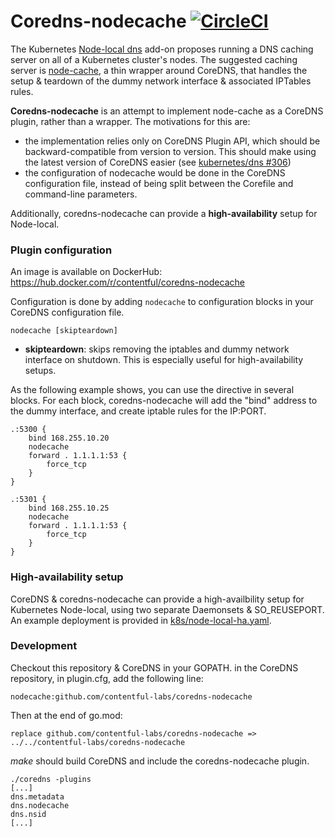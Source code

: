 # Coredns-nodecache [![CircleCI](https://circleci.com/gh/contentful-labs/coredns-nodecache.svg?style=svg)](https://circleci.com/gh/contentful-labs/coredns-nodecache)

The Kubernetes [Node-local dns](https://github.com/kubernetes/kubernetes/tree/master/cluster/addons/dns/nodelocaldns)
add-on proposes running a DNS caching server on all of a Kubernetes cluster's nodes. The suggested caching server is
[node-cache](https://github.com/kubernetes/dns/tree/master/cmd/node-cache), a thin wrapper around CoreDNS, that
handles the setup & teardown of the dummy network interface & associated IPTables rules.

**Coredns-nodecache** is an attempt to implement node-cache as a CoreDNS plugin, rather than a wrapper. The motivations
for this are:

 *  the implementation relies only on CoreDNS Plugin API, which should be backward-compatible from version to version.
    This should make using the latest version of CoreDNS easier (see
    [kubernetes/dns #306](https://github.com/kubernetes/dns/issues/306))
 *  the configuration of nodecache would be done in the CoreDNS configuration file, instead of being split between
    the Corefile and command-line parameters.

Additionally, coredns-nodecache can provide a **high-availability** setup for Node-local.

### Plugin configuration

An image is available on DockerHub: https://hub.docker.com/r/contentful/coredns-nodecache

Configuration is done by adding `nodecache` to configuration blocks in your CoreDNS configuration file.

```
nodecache [skipteardown]
```

* **skipteardown**: skips removing the iptables and dummy network interface on shutdown. This is especially useful
for high-availability setups.

As the following example shows, you can use the directive in several blocks. For each block, coredns-nodecache will
add the "bind" address to the dummy interface, and create iptable rules for the IP:PORT.

```
.:5300 {
    bind 168.255.10.20
    nodecache
    forward . 1.1.1.1:53 {
        force_tcp
    }
}

.:5301 {
    bind 168.255.10.25
    nodecache
    forward . 1.1.1.1:53 {
        force_tcp
    }
}
```

### High-availability setup

CoreDNS & coredns-nodecache can provide a high-availbility setup for Kubernetes Node-local, using two separate Daemonsets & SO_REUSEPORT.
An example deployment is provided in [k8s/node-local-ha.yaml](k8s/node-local-ha.yaml).


### Development

Checkout this repository & CoreDNS in your GOPATH. in the CoreDNS repository, in plugin.cfg, add the following line:

  ```nodecache:github.com/contentful-labs/coredns-nodecache```

Then at the end of go.mod:

  ```replace github.com/contentful-labs/coredns-nodecache => ../../contentful-labs/coredns-nodecache```

*make* should build CoreDNS and include the coredns-nodecache plugin.

   ```
   ./coredns -plugins
   [...]
   dns.metadata
   dns.nodecache
   dns.nsid
   [...]
   ```
